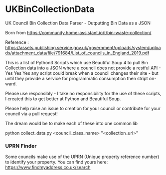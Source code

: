 # UKBinCollectionData
UK Council Bin Collection Data Parser - Outputting Bin Data as a JSON

Born from https://community.home-assistant.io/t/bin-waste-collection/

Reference : https://assets.publishing.service.gov.uk/government/uploads/system/uploads/attachment_data/file/791684/List_of_councils_in_England_2019.pdf

This is a list of Python3 Scripts which use Beautiful Soup 4 to pull Bin Collection data into a JSON where a council does not provide a restful API - Yes Yes Yes any script could break when a council changes their site - but until they provide a service for programmatic consumption then stript on-ward. 

Please use responsibly - I take no responsibility for the use of these scripts, I created this to get better at Python and Beautiful Soup.

Please help raise an issue to creation for your council or contribute for your council via a pull request!

The dream would be to make each of these into one common lib

python collect_data.py <council_class_name> "<collection_url>"

### UPRN Finder
Some councils make use of the UPRN (Unique property reference number) to identify your property. You can find yours here: https://www.findmyaddress.co.uk/search